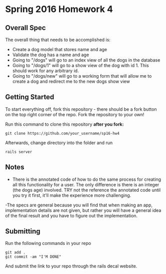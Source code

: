 # Spring 2016 Homework 4

## Overall Spec

The overall thing that needs to be accomplished is:
- Create a dog model that stores name and age
- Validate the dog has a name and age
- Going to "/dogs" will go to an index view of all the dogs in the database
- Going to "/dogs/1" will go to a show view of the dog with id 1.  This should work for any arbitrary id.
- Going to "/dogs/new" will go to a working form that will allow me to create a dog and redirect me to the new dogs show view

## Getting Started
To start everything off, fork this repository - there should be a fork button on the top right corner of the repo.
Fork the repository to your own!

Run this command to clone this repository <b>after you fork:</b>
```
git clone https://github.com/your_username/sp16-hw4
```

Afterwards, change directory into the folder and run
```
rails server
```

## Notes
- There is the annotated code of how to do the same process for creating all this functionality for
a user. The only difference is there is an integer (the dogs age) involved. TRY not the reference
the annotated code until you try it first, it'll make the experience more challenging.

-The specs are general because you will find that when making an app, implementation details are not given, but
rather you will have a general idea of the final result and you have to figure out the implementation.

## Submitting

Run the following commands in your repo
```
git add .
git commit -am "I'M DONE"
```

And submit the link to your repo through the rails decal website.
